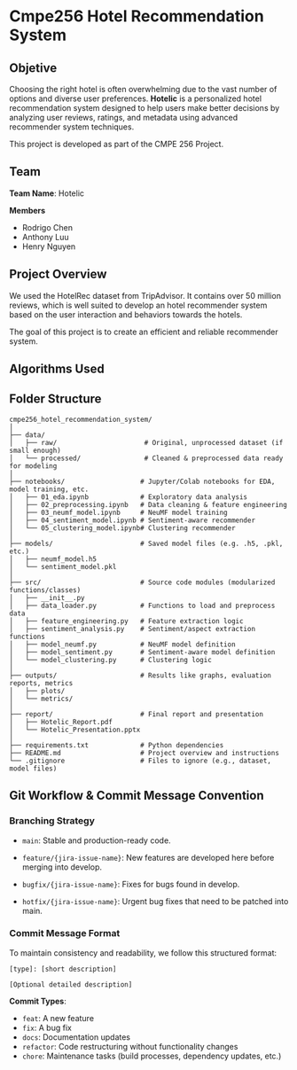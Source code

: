# Cmpe256 Hotel Recommendation System

## Objetive
Choosing the right hotel is often overwhelming due to the vast number of options and diverse user preferences. **Hotelic** is a personalized hotel recommendation system designed to help users make better decisions by analyzing user reviews, ratings, and metadata using advanced recommender system techniques.

This project is developed as part of the CMPE 256 Project.

## Team
**Team Name**: Hotelic

**Members**
- Rodrigo Chen
- Anthony Luu
- Henry Nguyen


## Project Overview
We used the HotelRec dataset from TripAdvisor. It contains over 50 million reviews, which is well suited to develop an hotel recommender system based on the user interaction and behaviors towards the hotels.

The goal of this project is to create an efficient and reliable recommender system.

## Algorithms Used


## Folder Structure
```
cmpe256_hotel_recommendation_system/
│
├── data/
│   ├── raw/                      # Original, unprocessed dataset (if small enough)
│   └── processed/                # Cleaned & preprocessed data ready for modeling
│
├── notebooks/                   # Jupyter/Colab notebooks for EDA, model training, etc.
│   ├── 01_eda.ipynb             # Exploratory data analysis
│   ├── 02_preprocessing.ipynb   # Data cleaning & feature engineering
│   ├── 03_neumf_model.ipynb     # NeuMF model training
│   ├── 04_sentiment_model.ipynb # Sentiment-aware recommender
│   └── 05_clustering_model.ipynb# Clustering recommender
│
├── models/                      # Saved model files (e.g. .h5, .pkl, etc.)
│   ├── neumf_model.h5
│   └── sentiment_model.pkl
│
├── src/                         # Source code modules (modularized functions/classes)
│   ├── __init__.py
│   ├── data_loader.py           # Functions to load and preprocess data
│   ├── feature_engineering.py   # Feature extraction logic
│   ├── sentiment_analysis.py    # Sentiment/aspect extraction functions
│   ├── model_neumf.py           # NeuMF model definition
│   ├── model_sentiment.py       # Sentiment-aware model definition
│   └── model_clustering.py      # Clustering logic
│
├── outputs/                     # Results like graphs, evaluation reports, metrics
│   ├── plots/
│   └── metrics/
│
├── report/                      # Final report and presentation
│   ├── Hotelic_Report.pdf
│   └── Hotelic_Presentation.pptx
│
├── requirements.txt             # Python dependencies
├── README.md                    # Project overview and instructions
└── .gitignore                   # Files to ignore (e.g., dataset, model files)
```

## Git Workflow & Commit Message Convention

### Branching Strategy

- `main`: Stable and production-ready code.

- `feature/{jira-issue-name}`: New features are developed here before merging into develop.

- `bugfix/{jira-issue-name}`: Fixes for bugs found in develop.

- `hotfix/{jira-issue-name}`: Urgent bug fixes that need to be patched into main.

### Commit Message Format

To maintain consistency and readability, we follow this structured format:
```
[type]: [short description]

[Optional detailed description]
```

**Commit Types**:
- `feat`: A new feature
- `fix`: A bug fix
- `docs`: Documentation updates
- `refactor`: Code restructuring without functionality changes
- `chore`: Maintenance tasks (build processes, dependency updates, etc.)